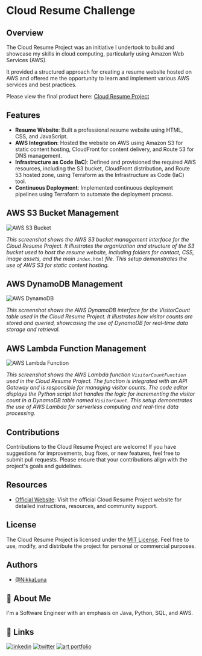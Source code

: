# Cloud Resume Challenge

## Overview
The Cloud Resume Project was an initiative I undertook to build and showcase my skills in cloud computing, particularly using Amazon Web Services (AWS). 

It provided a structured approach for creating a resume website hosted on AWS and offered me the opportunity to learn and implement various AWS services and best practices.

Please view the final product here: [Cloud Resume Project](https://andreahayes-cloudresumechallenge.com)


## Features

- **Resume Website**: Built a professional resume website using HTML, CSS, and JavaScript.
- **AWS Integration**: Hosted the website on AWS using Amazon S3 for static content hosting, CloudFront for content delivery, and Route 53 for DNS management.
- **Infrastructure as Code (IaC)**: Defined and provisioned the required AWS resources, including the S3 bucket, CloudFront distribution, and Route 53 hosted zone, using Terraform as the Infrastructure as Code (IaC) tool.
- **Continuous Deployment**: Implemented continuous deployment pipelines using Terraform to automate the deployment process.


## AWS S3 Bucket Management

![AWS S3 Bucket](https://github.com/NikkaLuna/Cloud_Resume_Challenge/blob/main/S3.png)

*This screenshot shows the AWS S3 bucket management interface for the Cloud Resume Project. It illustrates the organization and structure of the S3 bucket used to host the resume website, including folders for contact, CSS, image assets, and the main `index.html` file. This setup demonstrates the use of AWS S3 for static content hosting.*

## AWS DynamoDB Management

![AWS DynamoDB](https://github.com/NikkaLuna/Cloud_Resume_Challenge/blob/main/DynamoDB.png)

*This screenshot shows the AWS DynamoDB interface for the VisitorCount table used in the Cloud Resume Project. It illustrates how visitor counts are stored and queried, showcasing the use of DynamoDB for real-time data storage and retrieval.*


## AWS Lambda Function Management

![AWS Lambda Function](https://github.com/NikkaLuna/Cloud_Resume_Challenge/blob/main/Lambda1.png)

*This screenshot shows the AWS Lambda function `VisitorCountFunction` used in the Cloud Resume Project. The function is integrated with an API Gateway and is responsible for managing visitor counts. The code editor displays the Python script that handles the logic for incrementing the visitor count in a DynamoDB table named `VisitorCount`. This setup demonstrates the use of AWS Lambda for serverless computing and real-time data processing.*




## Contributions
Contributions to the Cloud Resume Project are welcome! If you have suggestions for improvements, bug fixes, or new features, feel free to submit pull requests. Please ensure that your contributions align with the project's goals and guidelines.

## Resources
- [Official Website](https://cloudresumechallenge.dev/): Visit the official Cloud Resume Project website for detailed instructions, resources, and community support.

## License
The Cloud Resume Project is licensed under the [MIT License](LICENSE). Feel free to use, modify, and distribute the project for personal or commercial purposes.


## Authors

- [@NikkaLuna](https://github.com/NikkaLuna)


## 🚀 About Me
I'm a Software Engineer with an emphasis on Java, Python, SQL, and AWS.  


## 🔗 Links
[![linkedin](https://img.shields.io/badge/linkedin-0A66C2?style=for-the-badge&logo=linkedin&logoColor=white)](https://www.linkedin.com/in/andrea-hayes-msml/)
[![twitter](https://img.shields.io/badge/twitter-1DA1F2?style=for-the-badge&logo=twitter&logoColor=white)](https://twitter.com/AHayes_Ninja_)
[![art portfolio](https://img.shields.io/badge/my_art-888?style=for-the-badge&logo=ko-fi&logoColor=white)](https://andreachristinehayes.wixsite.com/andreahayesart/)

